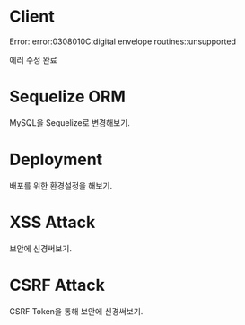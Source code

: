 # Client

Error: error:0308010C:digital envelope routines::unsupported

에러 수정 완료

# Sequelize ORM

MySQL을 Sequelize로 변경해보기.

# Deployment

배포를 위한 환경설정을 해보기.

# XSS Attack

보안에 신경써보기.

# CSRF Attack

CSRF Token을 통해 보안에 신경써보기.
